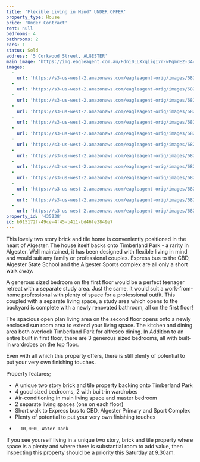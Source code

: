 ```yaml
---
title: 'Flexible Living in Mind? UNDER OFFER'
property_type: House
price: 'Under Contract'
rent: null
bedrooms: 4
bathrooms: 2
cars: 1
status: Sold
address: '5 Corkwood Street, ALGESTER'
main_image: 'https://img.eagleagent.com.au/Fdni0LLXxqiigI7r-wPgmrE2-34=/1280x854/smart/https://s3-us-west-2.amazonaws.com/eagleagent-orig/images/6822083/116968255-image-M.jpg'
images:
  -
    url: 'https://s3-us-west-2.amazonaws.com/eagleagent-orig/images/6822095/116968255-image-L.jpg'
  -
    url: 'https://s3-us-west-2.amazonaws.com/eagleagent-orig/images/6822094/116968255-image-K.jpg'
  -
    url: 'https://s3-us-west-2.amazonaws.com/eagleagent-orig/images/6822093/116968255-image-J.jpg'
  -
    url: 'https://s3-us-west-2.amazonaws.com/eagleagent-orig/images/6822092/116968255-image-I.jpg'
  -
    url: 'https://s3-us-west-2.amazonaws.com/eagleagent-orig/images/6822091/116968255-image-H.jpg'
  -
    url: 'https://s3-us-west-2.amazonaws.com/eagleagent-orig/images/6822090/116968255-image-G.jpg'
  -
    url: 'https://s3-us-west-2.amazonaws.com/eagleagent-orig/images/6822089/116968255-image-F.jpg'
  -
    url: 'https://s3-us-west-2.amazonaws.com/eagleagent-orig/images/6822088/116968255-image-E.jpg'
  -
    url: 'https://s3-us-west-2.amazonaws.com/eagleagent-orig/images/6822087/116968255-image-D.jpg'
  -
    url: 'https://s3-us-west-2.amazonaws.com/eagleagent-orig/images/6822086/116968255-image-C.jpg'
  -
    url: 'https://s3-us-west-2.amazonaws.com/eagleagent-orig/images/6822085/116968255-image-B.jpg'
  -
    url: 'https://s3-us-west-2.amazonaws.com/eagleagent-orig/images/6822084/116968255-image-A.jpg'
  -
    url: 'https://s3-us-west-2.amazonaws.com/eagleagent-orig/images/6822083/116968255-image-M.jpg'
property_id: '435238'
id: b015172f-49ce-4f45-b411-bd46fe3849e7
---
```

This lovely two story brick and tile home is conveniently positioned in the heart of Algester.
The house itself backs onto Timberland Park - a rarity in Algester. Well maintained, it has been designed with flexible living in mind and would suit any family or professional couples.
Express bus to the CBD, Algester State School and the Algester Sports complex are all only a short walk away.

A generous sized bedroom on the first floor would be a perfect teenager retreat with a separate study area. Just the same, it would suit a work-from-home professional with plenty of space for a professional outfit. This coupled with a separate living space, a study area which opens to the backyard is complete with a newly renovated bathroom, all on the first floor!

The spacious open plan living area on the second floor opens onto a newly enclosed sun room area to extend your living space. The kitchen and dining area both overlook Timberland Park for alfresco dining. In Addition to an entire built in first floor, there are 3 generous sized bedrooms, all with built-in wardrobes on the top floor.

Even with all which this property offers, there is still plenty of potential to put your very own finishing touches.

Property features;
- A unique two story brick and tile property backing onto Timberland Park
- 4 good sized bedrooms, 2 with built-in wardrobes
- Air-conditioning in main living space and master bedroom
- 2 separate living spaces (one on each floor)
- Short walk to Express bus to CBD, Algester Primary and Sport Complex
- Plenty of potential to put your very own finishing touches
-       10,000L Water Tank

If you see yourself living in a unique two story, brick and tile property where space is a plenty and where there is substantial room to add value, then inspecting this property should be a priority this Saturday at 9.30am.